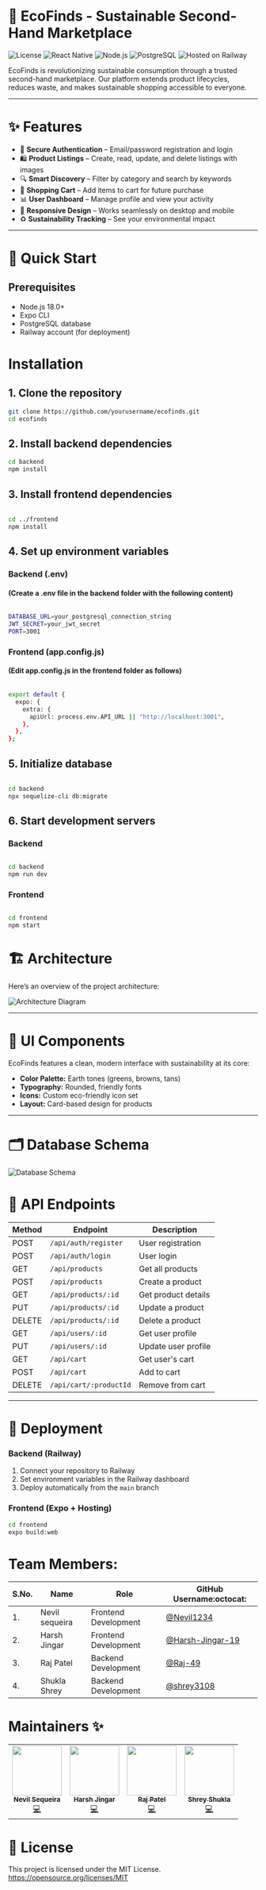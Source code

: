 # 🌱 EcoFinds - Sustainable Second-Hand Marketplace

![License](https://img.shields.io/badge/license-MIT-blue.svg)
![React Native](https://img.shields.io/badge/React%20Native-0.72.0-61dafb.svg)
![Node.js](https://img.shields.io/badge/Node.js-18.0%2B-green.svg)
![PostgreSQL](https://img.shields.io/badge/PostgreSQL-15.0-336791.svg)
![Hosted on Railway](https://img.shields.io/badge/Hosted%20on-Railway-0B0D0E.svg)

EcoFinds is revolutionizing sustainable consumption through a trusted second-hand marketplace. Our platform extends product lifecycles, reduces waste, and makes sustainable shopping accessible to everyone.

---

# ✨ Features

- 🔐 **Secure Authentication** – Email/password registration and login
- 🛍️ **Product Listings** – Create, read, update, and delete listings with images
- 🔍 **Smart Discovery** – Filter by category and search by keywords
- 🛒 **Shopping Cart** – Add items to cart for future purchase
- 📊 **User Dashboard** – Manage profile and view your activity
- 📱 **Responsive Design** – Works seamlessly on desktop and mobile
- ♻️ **Sustainability Tracking** – See your environmental impact

---

# 🚀 Quick Start

## Prerequisites

- Node.js 18.0+
- Expo CLI
- PostgreSQL database
- Railway account (for deployment)

# Installation

## 1. Clone the repository

```bash
git clone https://github.com/yourusername/ecofinds.git
cd ecofinds
```

##  2. Install backend dependencies
```bash
cd backend
npm install
```

## 3. Install frontend dependencies
```bash

cd ../frontend
npm install
```

## 4. Set up environment variables

### Backend (.env)

#### (Create a .env file in the backend folder with the following content)
```bash

DATABASE_URL=your_postgresql_connection_string
JWT_SECRET=your_jwt_secret
PORT=3001
```

### Frontend (app.config.js)
#### (Edit app.config.js in the frontend folder as follows)
```bash

export default {
  expo: {
    extra: {
      apiUrl: process.env.API_URL || "http://localhost:3001",
    },
  },
};
```

## 5. Initialize database
```bash

cd backend
npx sequelize-cli db:migrate
```

## 6. Start development servers

### Backend
```bash

cd backend
npm run dev
```

### Frontend
```bash

cd frontend
npm start
```

# 🏗️ Architecture

Here’s an overview of the project architecture:

![Architecture Diagram](https://github.com/shrey3108/VirtualCommunity_TS/blob/main/deepseek_mermaid_20250906_d8f80d.png)

---

# 🎨 UI Components

EcoFinds features a clean, modern interface with sustainability at its core:

- **Color Palette:** Earth tones (greens, browns, tans)  
- **Typography:** Rounded, friendly fonts  
- **Icons:** Custom eco-friendly icon set  
- **Layout:** Card-based design for products  

---

# 🗂️ Database Schema

![Database Schema](https://github.com/shrey3108/VirtualCommunity_TS/blob/main/deepseek_mermaid_20250906_86d6b8.png)

# 🔌 API Endpoints

| Method | Endpoint               | Description         |
|--------|-----------------------|-------------------|
| POST   | `/api/auth/register`   | User registration |
| POST   | `/api/auth/login`      | User login        |
| GET    | `/api/products`        | Get all products  |
| POST   | `/api/products`        | Create a product  |
| GET    | `/api/products/:id`    | Get product details |
| PUT    | `/api/products/:id`    | Update a product  |
| DELETE | `/api/products/:id`    | Delete a product  |
| GET    | `/api/users/:id`       | Get user profile  |
| PUT    | `/api/users/:id`       | Update user profile |
| GET    | `/api/cart`            | Get user's cart   |
| POST   | `/api/cart`            | Add to cart       |
| DELETE | `/api/cart/:productId` | Remove from cart  |

---

# 🚀 Deployment

### Backend (Railway)

1. Connect your repository to Railway  
2. Set environment variables in the Railway dashboard  
3. Deploy automatically from the `main` branch  

### Frontend (Expo + Hosting)

```bash
cd frontend
expo build:web
```
# Team Members:

| S.No. | Name | Role | GitHub Username:octocat: |
| --------------- | --------------- | --------------- | --------------- |
| 1. | Nevil sequeira | Frontend Development | [@Nevil1234](https://github.com/Nevil1234) |
| 2. | Harsh Jingar  | Frontend Development | [@Harsh-Jingar-19](https://github.com/Harsh-Jingar-19) |
| 3. | Raj Patel | Backend Development | [@Raj-49](https://github.com/Raj-49)  |
| 4. | Shukla Shrey | Backend Development  | [@shrey3108](https://github.com/shrey3108)  |

# Maintainers ✨

<table>
  <tr>
    <td align="center">
      <a href="https://github.com/Nevil1234">
        <img src="https://avatars.githubusercontent.com/Nevil1234" width="100px;"><br>
        <sub><b>Nevil Sequeira</b></sub>
      </a><br>
      <a href="https://github.com/Nevil1234/Team-dotenv-odoo" title="Code">💻</a>
    </td>
    <td align="center">
      <a href="https://github.com/Harsh-Jingar-19">
        <img src="https://avatars.githubusercontent.com/Harsh-Jingar-19" width="100px;"><br>
        <sub><b>Harsh Jingar</b></sub>
      </a><br>
      <a href="https://github.com/Nevil1234/Team-dotenv-odoo" title="Code">💻</a>
    </td>
    <td align="center">
      <a href="https://github.com/Raj-49">
        <img src="https://avatars.githubusercontent.com/Raj-49" width="100px;"><br>
        <sub><b>Raj Patel</b></sub>
      </a><br>
      <a href="https://github.com/Nevil1234/Team-dotenv-odoo" title="Code">💻</a>
    </td>
    <td align="center">
      <a href="https://github.com/shrey3108">
        <img src="https://avatars.githubusercontent.com/shrey3108" width="100px;"><br>
        <sub><b>Shrey Shukla</b></sub>
      </a><br>
      <a href="https://github.com/Nevil1234/Team-dotenv-odoo" title="Code">💻</a>
    </td>
  </tr>
</table>

# 📝 License

This project is licensed under the MIT License.  
https://opensource.org/licenses/MIT


